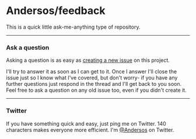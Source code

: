 # Andersos/feedback

This is a quick little ask-me-anything type of repository.

---

### Ask a question

Asking a question is as easy as
[creating a new issue](https://github.com/Andersos/feedback/issues/new) on this
project.

I'll try to answer it as soon as I can get to it. Once I answer I'll close the
issue just so I know what I've covered, but don't worry- if you have any further
questions just respond in the thread and I'll get back to you soon. Feel free to
ask a question on any old issue too, even if you didn't create it.

---

### Twitter

If you have something quick and easy, just ping me on Twitter. 140 characters
makes everyone more efficient. I'm [@Andersos](https://twitter.com/Andersos) on
Twitter.
